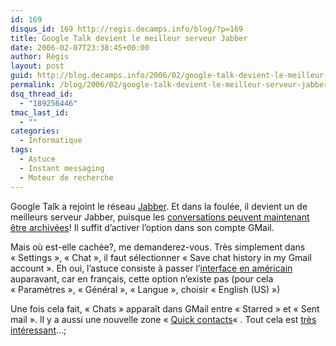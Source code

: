 ```yaml
---
id: 169
disqus_id: 169 http://regis.decamps.info/blog/?p=169
title: Google Talk devient le meilleur serveur Jabber
date: 2006-02-07T23:38:45+00:00
author: Régis
layout: post
guid: http://blog.decamps.info/2006/02/google-talk-devient-le-meilleur-serveur-jabber-2/
permalink: /blog/2006/02/google-talk-devient-le-meilleur-serveur-jabber-2/
dsq_thread_id:
  - "189256446"
tmac_last_id:
  - ""
categories:
  - Informatique
tags:
  - Astuce
  - Instant messaging
  - Moteur de recherche
---
```

Google Talk a rejoint le réseau [Jabber](http://www.jabber.org/). Et dans la foulée, il devient un de meilleurs serveur Jabber, puisque les [conversations peuvent maintenant être archivées](http://googletalk.blogspot.com/2006/02/save-chat-and-more.html)! Il suffit d’activer l’option dans son compte GMail.

Mais où est-elle cachée?, me demanderez-vous. Très simplement dans « Settings », « Chat », il faut sélectionner « Save chat history in my Gmail account ». Eh oui, l’astuce consiste à passer l’[interface en américain](http://adrianhardy.com/2006/02/have-gmail-devs-forgot-about-their-uk.html) auparavant, car en français, cette option n’existe pas (pour cela « Paramètres », « Général », « Langue », choisir « English (US) »)

Une fois cela fait, « Chats » apparaît dans GMail entre « Starred » et « Sent mail ». Il y a aussi une nouvelle zone « [Quick contacts](https://mail.google.com/mail/help/chat.html)« . Tout cela est [très intéressant](http://googleblog.blogspot.com/2006/02/chat-email-crazy-delicious.html)…;
